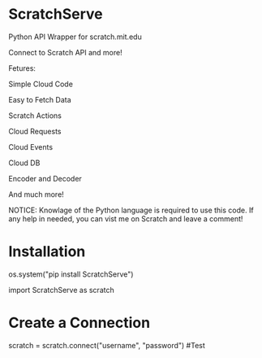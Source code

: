 # ScratchServe
Python API Wrapper for scratch.mit.edu

Connect to Scratch API and more!

Fetures:

Simple Cloud Code

Easy to Fetch Data

Scratch Actions

Cloud Requests

Cloud Events

Cloud DB

Encoder and Decoder

And much more!


NOTICE: Knowlage of the Python language is required to use this code.
If any help in needed, you can vist me on Scratch and leave a comment! 




# Installation

os.system("pip install ScratchServe")

import ScratchServe as scratch

# Create a Connection

scratch = scratch.connect("username", "password") #Test


